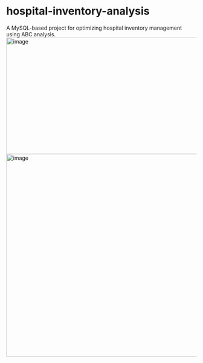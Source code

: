 # hospital-inventory-analysis
A MySQL-based project for optimizing hospital inventory management using ABC analysis.
<img width="1138" height="308" alt="image" src="https://github.com/user-attachments/assets/e81bf487-8f60-472e-a294-d20e354e6354" />
<img width="782" height="536" alt="image" src="https://github.com/user-attachments/assets/44976c21-a0e7-4306-8015-6d8c03bcb0e2" />

